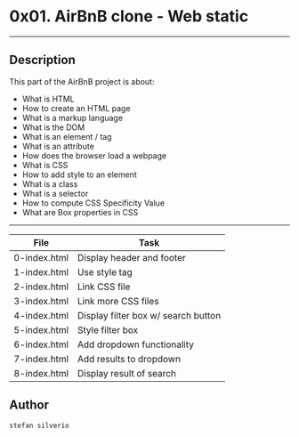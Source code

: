 # 0x01. AirBnB clone - Web static
---
## Description

This part of the AirBnB project is about:
* What is HTML
* How to create an HTML page
* What is a markup language
* What is the DOM
* What is an element / tag
* What is an attribute
* How does the browser load a webpage
* What is CSS
* How to add style to an element
* What is a class
* What is a selector
* How to compute CSS Specificity Value
* What are Box properties in CSS

---
File | Task
---|---
0-index.html | Display header and footer
1-index.html | Use style tag
2-index.html | Link CSS file
3-index.html | Link more CSS files
4-index.html | Display filter box w/ search button
5-index.html | Style filter box
6-index.html | Add dropdown functionality
7-index.html | Add results to dropdown
8-index.html | Display result of search

## Author
`stefan silverio`